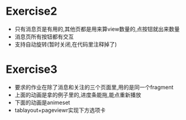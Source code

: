 # Exercise2

* 只有消息页是有用的,其他页都是用来算view数量的,点按钮就出来数量
* 消息页所有按钮都有交互
* 支持自动旋转(暂时关闭,在代码里注释掉了)

# Exercise3

* 要求的作业在除了消息和关注的三个页面里,用的是同一个fragment
* 上面的动画是拿的例子里的,进度条能拖,能点重新播放
* 下面的动画是animeset
* tablayout+pageviewr实现下方选项卡